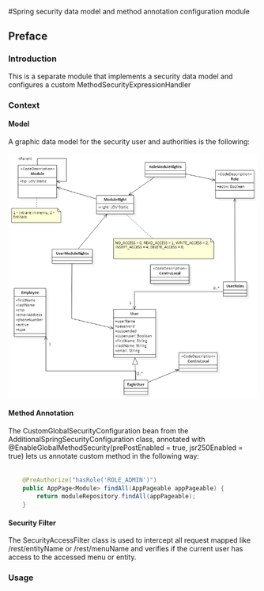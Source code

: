 #Spring security data model and method annotation configuration module

## Preface

### Introduction

This is a separate module that implements a security data model and configures a custom MethodSecurityExpressionHandler

### Context

#### Model

A graphic data model for the security user and authorities is the following:

![model](Security_Model.jpg)

#### Method Annotation

The CustomGlobalSecurityConfiguration bean from the AdditionalSpringSecurityConfiguration class, annotated with
@EnableGlobalMethodSecurity(prePostEnabled = true, jsr250Enabled = true) lets us annotate custom method in the following way:

``` java

    @PreAuthorize("hasRole('ROLE_ADMIN')")
    public AppPage<Module> findAll(AppPageable appPageable) {
        return moduleRepository.findAll(appPageable);
    }

```

#### Security Filter

The SecurityAccessFilter class is used to intercept all request mapped like /rest/entityName or /rest/menuName and verifies
if the current user has access to the accessed menu or entity.

### Usage
